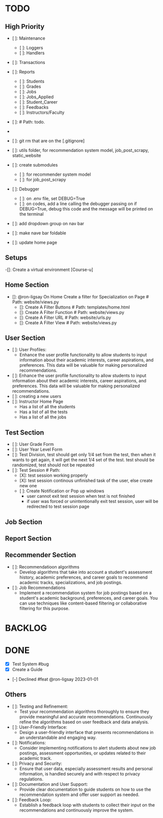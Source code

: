 

# TODO

## High Priority
- [ ]: Maintenance
    - [ ]: Loggers
    - [ ]: Handlers
- [ ]: Transactions
- [ ]: Reports
    - [ ]: Students
    - [ ]: Grades
    - [ ]: Jobs
    - [ ]: Jobs_Applied
    - [ ]: Student_Career
    - [ ]: Feedbacks
    - [ ]: Instructors/Faculty

- [ ]: # Path: todo.
- [ |-|x]: something
- [ ]: git rm <files> that are on the [.gitignore]
- [ ]: utils folder, for recommendation system model, job_post_scrapy, static_website
- [ ]: create submodules
    - [ ]: for recommender system model
    - [ ]: for job_post_scrapy
- [ ]: Debugger
    - [ ]: on .env file, set DEBUG=True
    - [ ]: on codes, add a line calling the debugger passing on if DEBUG=True, debug this code and the message will be printed on the terminal
- [ ]: add dropdown group on nav bar
- [ ]: make nave bar foldable
- [ ]: update home page


## Setups
-[]: Create a virtual environment [Course-u]

## Home Section
- []: @ron-ligsay On Home Create a filter for Specialization on Page # Path: website/views.py
    - []: Create A Filter Buttons # Path: templates/home.html
    - []: Create A Filter Function # Path: website/views.py
    - []: Create A Filter URL # Path: website/urls.py
    - []: Create A Filter View # Path: website/views.py

## User Section
- [ ]: User Profiles:
    - Enhance the user profile functionality to allow students to input information about their academic interests, career aspirations, and preferences. This data will be valuable for making personalized recommendations.
- [ ]: Enhance the user profile functionality to allow students to input information about their academic interests, career aspirations, and preferences. This data will be valuable for making personalized recommendations.
- [ ]: creating a new users
- [ ]: Instructor Home Page
    - Has a list of all the students
    - Has a list of all the tests
    - Has a list of all the jobs


## Test Section
- [ ]: User Grade Form
- [ ]: User Year Level Form
- [ ]: Test Division, test should get only 1/4 set from the test, then when it wants to get again, it will get the next 1/4 set of the test. test should be randomized, test should not be repeated
- [ ]: Test Session # Path:
    - [X]: test session working properly
    - [X]: test session continous unfinished task of the user, else create new one
    - [ ]: Create Notification or Pop up windows
        - user cannot exit test session when test is not finished
        - if user was forced or unintentionally exit test session, user will be redirected to test session page

## Job Section

## Report Section

## Recommender Section
- [ ]: Recommendatioon algorithms
    - Develop algorithms that take into account a student's assessment history, academic preferences, and career goals to recommend academic tracks, specializations, and job postings.
- [ ]: Job Recommendations
    - Implement a recommendation system for job postings based on a student's academic background, preferences, and career goals. You can use techniques like content-based filtering or collaborative filtering for this purpose.


# BACKLOG

# DONE
- [x] Test System #bug
- [x] Create a Guide
- [-] Declined  #feat @ron-ligsay 2023-01-01


## Others
- [ ]: Testing and Refinement:
    - Test your recommendation algorithms thoroughly to ensure they provide meaningful and accurate recommendations. Continuously refine the algorithms based on user feedback and data analysis.
- [ ]: User-Friendly Interface:
    - Design a user-friendly interface that presents recommendations in an understandable and engaging way.
- [ ]: Notifications:
    - Consider implementing notifications to alert students about new job postings, assessment opportunities, or updates related to their academic track.
- [ ]: Privacy and Security:
    - Ensure that user data, especially assessment results and personal information, is handled securely and with respect to privacy regulations.
- [ ]: Documentation and User Support:
    - Provide clear documentation to guide students on how to use the recommendation system and offer user support as needed.
- [ ]: Feedback Loop:
    - Establish a feedback loop with students to collect their input on the recommendations and continuously improve the system.